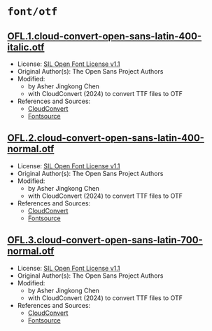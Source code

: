 # `font/otf`

## [OFL.1.cloud-convert-open-sans-latin-400-italic.otf](../files/OFL.1.cloud-convert-open-sans-latin-400-italic.otf)

- License: [SIL Open Font License v1.1](./LICENSE.txt)
- Original Author(s): The Open Sans Project Authors
- Modified:
  - by Asher Jingkong Chen
  - with CloudConvert (2024) to convert TTF files to OTF
- References and Sources:
  - [CloudConvert](https://cloudconvert.com/ttf-to-otf)
  - [Fontsource](https://api.fontsource.org/v1/download/open-sans)

## [OFL.2.cloud-convert-open-sans-latin-400-normal.otf](../files/OFL.2.cloud-convert-open-sans-latin-400-normal.otf)

- License: [SIL Open Font License v1.1](./LICENSE.txt)
- Original Author(s): The Open Sans Project Authors
- Modified:
  - by Asher Jingkong Chen
  - with CloudConvert (2024) to convert TTF files to OTF
- References and Sources:
  - [CloudConvert](https://cloudconvert.com/ttf-to-otf)
  - [Fontsource](https://api.fontsource.org/v1/download/open-sans)

## [OFL.3.cloud-convert-open-sans-latin-700-normal.otf](../files/OFL.3.cloud-convert-open-sans-latin-700-normal.otf)

- License: [SIL Open Font License v1.1](./LICENSE.txt)
- Original Author(s): The Open Sans Project Authors
- Modified:
  - by Asher Jingkong Chen
  - with CloudConvert (2024) to convert TTF files to OTF
- References and Sources:
  - [CloudConvert](https://cloudconvert.com/ttf-to-otf)
  - [Fontsource](https://api.fontsource.org/v1/download/open-sans)
